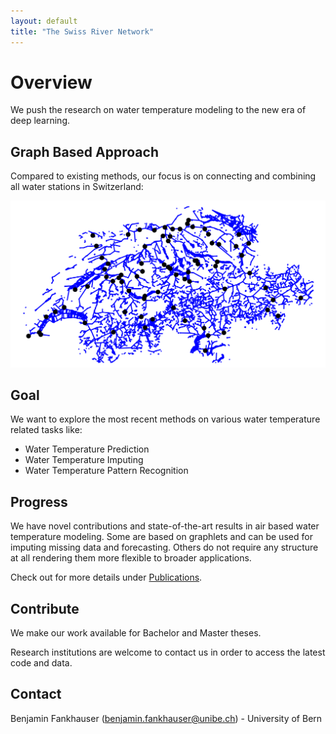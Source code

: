 ```yaml
---
layout: default
title: "The Swiss River Network"
---
```


# Overview

We push the research on water temperature modeling to the new era of deep learning.

## Graph Based Approach

Compared to existing methods, our focus is on connecting and combining all water stations in Switzerland:

![switzerland](img/blue_black_swiss.png)

## Goal

We want to explore the most recent methods on various water temperature related tasks like:

  * Water Temperature Prediction
  * Water Temperature Imputing
  * Water Temperature Pattern Recognition

## Progress

We have novel contributions and state-of-the-art results in air based water temperature modeling. Some are based on graphlets and can be used for imputing missing data and forecasting. Others do not require any structure at all rendering them more flexible to broader applications.

Check out for more details under [Publications](/publications).

## Contribute

We make our work available for Bachelor and Master theses.

Research institutions are welcome to contact us in order to access the latest code and data.

## Contact
Benjamin Fankhauser ([benjamin.fankhauser@unibe.ch](mailto:benjamin.fankhauser@unibe.ch)) - University of Bern <br>





